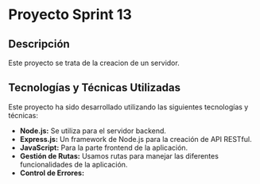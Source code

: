 # Proyecto Sprint 13

## Descripción

Este proyecto se trata de la creacion de un servidor.

## Tecnologías y Técnicas Utilizadas

Este proyecto ha sido desarrollado utilizando las siguientes tecnologías y técnicas:

- **Node.js:** Se utiliza para el servidor backend.
- **Express.js:** Un framework de Node.js para la creación de API RESTful.
- **JavaScript:** Para la parte frontend de la aplicación.
- **Gestión de Rutas:** Usamos rutas para manejar las diferentes funcionalidades de la aplicación.
- **Control de Errores:**
